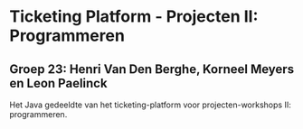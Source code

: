 <h1>Ticketing Platform - Projecten II: Programmeren</h1>
<h2>Groep 23: Henri Van Den Berghe, Korneel Meyers en Leon Paelinck</h2>
<p>Het Java gedeeldte van het ticketing-platform voor projecten-workshops II: programmeren. </p>
